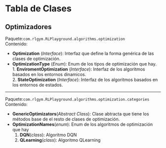 # Tabla de Clases

## Optimizadores
Paquete:`com.rlgym.RLPlayground.algorithms.optimization`  
Contenido:
* **Optimization** (_Interface_): Interfaz que define la forma genérica de las clases de optimización.
* **OptimizationType** (_Enum_): Enum de los tipos de optimización que hay.  
	  1. **EnviromentOptimization** (_Interface_): Interfaz de los algoritmos basados en los entornos dinamicos.  
	  2. **StateOptimization** (_Interface_): Interfaz de los algoritmos basados en los entornos de estados.

***
Paquete:`com.rlgym.RLPlayground.algorithms.optimization.categories`  
Contenido:
* **GenericOptimizators**(_Abstract Class_): Clase abtracta que tiene los métodos base de el resto de clases de optimización.
* **OptimizationNames**(_enum_): Enum de los algoritmos de optimización que hay 
    1. **DQN**(_class_): Algoritmo DQN
    2. **QLearning**(_class_): Algoritmo QLearning
    
    
    